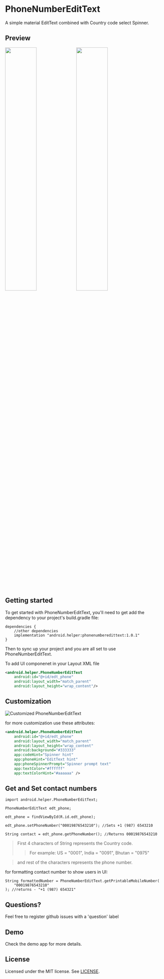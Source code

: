 PhoneNumberEditText
===========

A simple material EditText combined with Country code select Spinner.

Preview
---------------
<p>
    <img src="https://i.imgur.com/q2kBgR3.gif" width="45%" />
    <img src="https://i.imgur.com/w24JbR5.gif" width="45%" />
</p>

Getting started
---------------

To get started with PhoneNumberEditText, you'll need to get
add the dependency to your project's build.gradle file:
```
dependencies {
    //other dependencies
    implementation "android.helper:phonenumberedittext:1.0.1"
}
```
Then to sync up your project and you are all set to use PhoneNumberEditText.

To add UI componenet in your Layout XML file
```xml
<android.helper.PhoneNumberEditText
    android:id="@+id/edt_phone"
    android:layout_width="match_parent"
    android:layout_height="wrap_content"/>
```

Customization
---------------
![Customized PhoneNumberEditText](https://i.imgur.com/qxN0teu.png)

for more customization use these attributes:
```xml
<android.helper.PhoneNumberEditText
    android:id="@+id/edt_phone"
    android:layout_width="match_parent"
    android:layout_height="wrap_content"
    android:background="#333333"
    app:codeHint="Spinner hint"
    app:phoneHint="EditText hint"
    app:phoneSpinnerPrompt="Spinner prompt text"
    app:textColor="#ffffff"
    app:textColorHint="#aaaaaa" />
```
Get and Set contact numbers
--------

```
import android.helper.PhoneNumberEditText;

PhoneNumberEditText edt_phone;

edt_phone = findViewById(R.id.edt_phone);

edt_phone.setPhoneNumber("00019876543210"); //Sets +1 (987) 6543210

String contact = edt_phone.getPhoneNumber(); //Returns 00019876543210
```

> First 4 characters of String represents the Country code.
>> For example: US = "0001", India = "0091", Bhutan = "0975"

> and rest of the characters represents the phone number.

for formatting contact number to show users in UI:
```
String formattedNumber = PhoneNumberEditText.getPrintableMobileNumber(
    "00019876543210"
); //returns - "+1 (987) 654321"
```

Questions?
--------
Feel free to register github issues with a 'question' label

Demo
--------
Check the demo app for more details.

License
--------
Licensed under the MIT license. See [LICENSE](LICENSE.md).